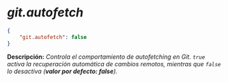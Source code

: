 <!-- Autor: Daniel Benjamin Perez Morales -->
<!-- GitHub: https://github.com/DanielPerezMoralesDev13 -->
<!-- Correo electrónico: danielperezdev@proton.me -->

# ***git.autofetch***

```json
{
    "git.autofetch": false
}
```

**Descripción:** *Controla el comportamiento de autofetching en Git. `true` activa la recuperación automática de cambios remotos, mientras que `false` lo desactiva (**valor por defecto: false**).*

